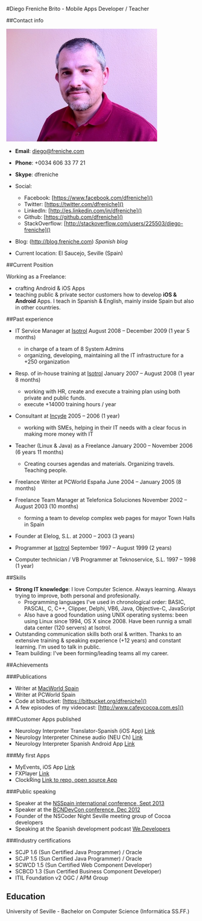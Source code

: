 #Diego Freniche Brito - Mobile Apps Developer / Teacher

##Contact info

![](img/difb.jpg)


- __Email__: diego@freniche.com
- __Phone__: +0034 606 33 77 21
- __Skype__: dfreniche
- Social:
	- Facebook: [https://www.facebook.com/dfreniche]()
	- Twitter: [https://twitter.com/dfreniche]()
	- LinkedIn: [http://es.linkedin.com/in/dfreniche]()
	- Github: [https://github.com/dfreniche]()
	- StackOverflow: [http://stackoverflow.com/users/225503/diego-freniche]()

- Blog: (http://blog.freniche.com) _Spanish blog_

- Current location: El Saucejo, Seville (Spain)

##Current Position

Working as a Freelance:

- crafting Android & iOS Apps
- teaching public & private sector customers how to develop __iOS & Android__ Apps. I teach in Spanish & English, mainly inside Spain but also in other countries.

##Past experience

- IT Service Manager at [Isotrol](https://www.isotrol.com)
August 2008 – December 2009 (1 year 5 months)
	- in charge of a team of 8 System Admins
	- organizing, developing, maintaining all the IT infrastructure for a +250 organization

- Resp. of in-house training at [Isotrol](https://www.isotrol.com)
January 2007 – August 2008 (1 year 8 months)
	- working with HR, create and execute a training plan using both private and public funds.
	- execute +14000 training hours / year

- Consultant at [Incyde](http://www.incyde.org)
2005 – 2006 (1 year)
	- working with SMEs, helping in their IT needs with a clear focus in making more money with IT

- Teacher (Linux & Java) as a Freelance January 2000 – November 2006 (6 years 11 months)
	- Creating courses agendas and materials. Organizing travels. Teaching people.

- Freelance Writer at PCWorld España
June 2004 – January 2005 (8 months)

- Freelance Team Manager at Telefonica Soluciones
November 2002 – August 2003 (10 months)
	- forming a team to develop complex web pages for mayor Town Halls in Spain

- Founder at Elelog, S.L. at 2000 – 2003 (3 years)

- Programmer at [Isotrol](https://www.isotrol.com)
September 1997 – August 1999 (2 years)

- Computer technician / VB Programmer at Teknoservice, S.L.
1997 – 1998 (1 year)


##Skills

- __Strong IT knowledge__: I love Computer Science. Always learning. Always trying to improve, both personal and profesionally. 
	- Programming languages I've used in chronological order: BASIC, PASCAL, C, C++, Clipper, Delphi, VB6, Java, Objective-C, JavaScript
	- Also have a good foundation using UNIX operating systems: been using Linux since 1994, OS X since 2008. Have been runnig a small data center (120 servers) at Isotrol. 
- Outstanding communication skills both oral & written. Thanks to an extensive training & speaking experience (+12 years) and constant learning. I'm used to talk in public. 
- Team building: I've been forming/leading teams all my career.


##Achievements

###Publications

- Writer at [MacWorld Spain](http://dialnet.unirioja.es/servlet/autor?codigo=889530)
- Writer at PCWorld Spain
- Code at bitbucket: [https://bitbucket.org/dfreniche]()
- A few episodes of my videocast: [http://www.cafeycocoa.com.es]() 

###Customer Apps published

- Neurology Interpreter Translator-Spanish (iOS App) [Link](https://itunes.apple.com/us/app/neusp/id527846682?mt=8)
- Neurology Interpreter Chinese audio (NEU Ch) [Link](https://itunes.apple.com/us/app/neurology-interpreter-chinese/id533153381?mt=8)
- Neurology Interpreter Spanish Android App [Link](https://play.google.com/store/apps/details?id=com.femtocoders.neusp&hl=en#!)

###My first Apps

- MyEvents, iOS App [Link](https://itunes.apple.com/es/app/myevents/id398956491?mt=8)
- FXPlayer [Link](https://itunes.apple.com/es/app/fxplayer/id412711013?mt=8)
- ClockRing [Link to repo, open source App](https://femtocoders.fogbugz.com/default.asp?W5#!)

###Public speaking

- Speaker at the [NSSpain international conference, Sept 2013](http://nsspain.com/2013/speakers/)
- Speaker at the [BCNDevCon conference, Dec 2012](http://2012.bcndevcon.org/master-sessions/C-mo-entrar-en-el-comercio-m-vil)
- Founder of the NSCoder Night Seville meeting group of Cocoa developers
- Speaking at the Spanish development podcast [We.Developers](http://wedevelopers.com)

###Industry certifications

- SCJP 1.6 (Sun Certified Java Programmer) / Oracle
- SCJP 1.5 (Sun Certified Java Programmer) / Oracle
- SCWCD 1.5 (Sun Certified Web Component Developer) 
- SCBCD 1.3 (Sun Certified Business Component Developer) 
- ITIL Foundation v2 OGC / APM Group

## Education

University of Seville - Bachelor on Computer Science (Informática SS.FF.)

